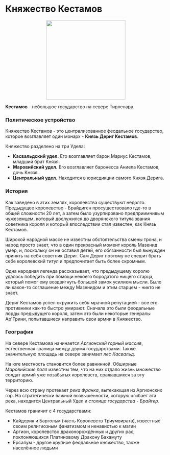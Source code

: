 # Княжество Кестамов

<p style="text-align: center">
  <img style="height: 248px" src="./_media/locations/kestamov.map.png"/>
</p>

**Кестамов** - небольшое государство на севере Тирленара.

### Политическое устройство

Княжество Кестамов - это централизованное феодальное государство, которое возглавляет один монарх - **Князь Дериг Кестамов**.

Княжество разделено на три Удела:

- **Касвальдский удел.** Его возглавляет барон Мариус Кестамов, младший брат Князя.
- **Маровийский удел.** Его возглавляет баронесса Аниела Кестамов, дочь Князя.
- **Центральный удел.** Находится в юрисдикции самого Князя Дерига.

### История

Как заведено в этих землях, королевства существуют недолго. Предыдущее королевство - Брайдиген просуществовало где-то в общей сложности 20 лет, а затем было узурпировано предприимчивым чужеземцем, который дослужился до дворянского титула звания советника короля и который впоследствии стал известен, как Князь Кестамов.

Широкой народной массе не известны обстоятельства смены трона, и народ просто знает, что в один прекрасный момент король Мазенид умер, и, поскольку он не оставил детей, его обязанности был вынужден принять на себя советник Дериг. Сам Дериг поэтому не спешит брать себе королевский титул и предпочитает быть более скромным.

Одна народная легенда рассказывает, что предыдущему королю удалось победить при помощи некоего бородатого нищего старца, который помог ему воздвигнуть большой замок усилием мысли. Было ли какое-то соглашение между Мазенидом и этим старцем - никто не знает.

Дериг Кестамов успел окружить себя мрачной репутацией - все его противники как-то быстро умирают. Сначала это были феодальные лорды предыдущего короля, затем это были некоторые генералы Ар'Трини, попытавшиеся направить свои армии в Княжество.

### География

На севере Кестамова начинается *Аргионский горный массив*, естественная граница между двумя государствами. Также значительную площадь на севере занимает *лес Касвальд*.

На юге местность становится более равнинной. Обширные *Маровийские поля* известны тем, что на них отдало жизнь множество солдат армий уже позабытых королевств, сражавшихся за эту территорию.

Через всю страну протекает *река Франка*, вытекающая из Аргионских гор. На стратегически важной возвышенности, которую огибает эта река, находится Центральный Удел и *столица государства - Брайгер*.

Кестамов граничит с 4 государствами:

- Кайдерия и Баргольм (часть Королевств Триумвирата), известные своим религиозным фанатизмом и ненавистью к магии
- Аргион, королевство драконорождённых и других рас, поклоняющихся Платиновому Дракону Бахамуту
- Ерсалум - другое крупное феодальное княжество, также населённое людьми